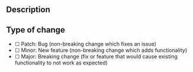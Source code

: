 ## Description

<!--
Please include a summary of what you want to achieve in this pull request.

If this fixes an existing issue, please include the issue number.
-->

## Type of change

<!--
Remember to indicate the affected package(s), as well as the type of change for each package.
-->

- [ ] <!--Package Name--> Patch: Bug (non-breaking change which fixes an issue)
- [ ] <!--Package Name--> Minor: New feature (non-breaking change which adds functionality)
- [ ] <!--Package Name--> Major: Breaking change (fix or feature that would cause existing functionality to not work as expected)


